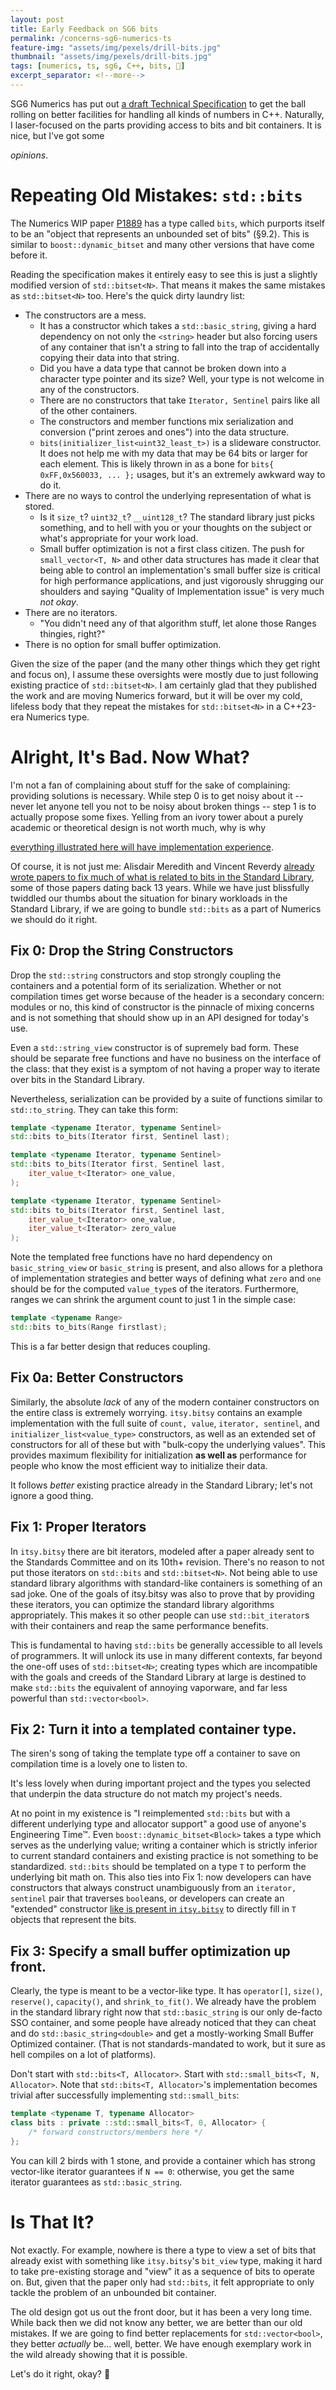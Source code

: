 ```yaml
---
layout: post
title: Early Feedback on SG6 bits
permalink: /concerns-sg6-numerics-ts
feature-img: "assets/img/pexels/drill-bits.jpg"
thumbnail: "assets/img/pexels/drill-bits.jpg"
tags: [numerics, ts, sg6, C++, bits, 📜️]
excerpt_separator: <!--more-->
---
```


SG6 Numerics has put out [a draft Technical Specification](https://wg21.link/p1889) to get the ball rolling on better facilities for handling all kinds of numbers in C++. Naturally, I laser-focused on the parts providing access to bits and bit containers. It is nice, but I've got some<!--more-->

_opinions_.




# Repeating Old Mistakes: `std::bits`

The Numerics WIP paper [P1889](https://wg21.link/p1889) has a type called `bits`, which purports itself to be an "object that represents an unbounded set of bits" (§9.2). This is similar to `boost::dynamic_bitset` and many other versions that have come before it.

Reading the specification makes it entirely easy to see this is just a slightly modified version of `std::bitset<N>`. That means it makes the same mistakes as `std::bitset<N>` too. Here's the quick dirty laundry list:

- The constructors are a mess.
	- It has a constructor which takes a `std::basic_string`, giving a hard dependency on not only the `<string>` header but also forcing users of any container that isn't a string to fall into the trap of accidentally copying their data into that string.
	- Did you have a data type that cannot be broken down into a character type pointer and its size? Well, your type is not welcome in any of the constructors.
	- There are no constructors that take `Iterator, Sentinel` pairs like all of the other containers.
	- The constructors and member functions mix serialization and conversion ("print zeroes and ones") into the data structure.
	- `bits(initializer_list<uint32_least_t>)` is a slideware constructor. It does not help me with my data that may be 64 bits or larger for each element. This is likely thrown in as a bone for `bits{ 0xFF,0x560033, ... };` usages, but it's an extremely awkward way to do it.
- There are no ways to control the underlying representation of what is stored.
	- Is it `size_t`? `uint32_t`? `__uint128_t`? The standard library just picks something, and to hell with you or your thoughts on the subject or what's appropriate for your work load.
	- Small buffer optimization is not a first class citizen. The push for `small_vector<T, N>` and other data structures has made it clear that being able to control an implementation's small buffer size is critical for high performance applications, and just vigorously shrugging our shoulders and saying "Quality of Implementation issue" is very much _not okay_.
- There are no iterators.
	- "You didn't need any of that algorithm stuff, let alone those Ranges thingies, right?"
- There is no option for small buffer optimization.

Given the size of the paper (and the many other things which they get right and focus on), I assume these oversights were mostly due to just following existing practice of `std::bitset<N>`. I am certainly glad that they published the work and are moving Numerics forward, but it will be over my cold, lifeless body that they repeat the mistakes for `std::bitset<N>` in a C++23-era Numerics type.




# Alright, It's Bad. Now What?

I'm not a fan of complaining about stuff for the sake of complaining: providing solutions is necessary. While step 0 is to get noisy about it -- never let anyone tell you not to be noisy about broken things -- step 1 is to actually propose some fixes. Yelling from an ivory tower about a purely academic or theoretical design is not worth much, why is why

[everything illustrated here will have implementation experience](https://github.com/ThePhD/itsy_bitsy).

Of course, it is not just me: Alisdair Meredith and Vincent Reverdy [already wrote papers to fix much of what is related to bits in the Standard Library](/seize-bits-production-gsoc-2019), some of those papers dating back 13 years. While we have just blissfully twiddled our thumbs about the situation for binary workloads in the Standard Library, if we are going to bundle `std::bits` as a part of Numerics we should do it right.



## Fix 0: Drop the String Constructors

Drop the `std::string` constructors and stop strongly coupling the containers and a potential form of its serialization. Whether or not compilation times get worse because of the header is a secondary concern: modules or no, this kind of constructor is the pinnacle of mixing concerns and is not something that should show up in an API designed for today's use.

Even a `std::string_view` constructor is of supremely bad form. These should be separate free functions and have no business on the interface of the class: that they exist is a symptom of not having a proper way to iterate over bits in the Standard Library.

Nevertheless, serialization can be provided by a suite of functions similar to `std::to_string`. They can take this form:

```cpp
template <typename Iterator, typename Sentinel>
std::bits to_bits(Iterator first, Sentinel last);

template <typename Iterator, typename Sentinel>
std::bits to_bits(Iterator first, Sentinel last,
	iter_value_t<Iterator> one_value,
);

template <typename Iterator, typename Sentinel>
std::bits to_bits(Iterator first, Sentinel last,
	iter_value_t<Iterator> one_value,
	iter_value_t<Iterator> zero_value
);
```

Note the templated free functions have no hard dependency on `basic_string_view` or `basic_string` is present, and also allows for a plethora of implementation strategies and better ways of defining what `zero` and `one` should be for the computed `value_type`s of the iterators. Furthermore, ranges we can shrink the argument count to just 1 in the simple case:

```cpp
template <typename Range>
std::bits to_bits(Range firstlast);
```

This is a far better design that reduces coupling.



## Fix 0a: Better Constructors

Similarly, the absolute _lack_ of any of the modern container constructors on the entire class is extremely worrying. `itsy.bitsy` contains an example implementation with the full suite of `count, value`, `iterator, sentinel`, and `initializer_list<value_type>` constructors, as well as an extended set of constructors for all of these but with "bulk-copy the underlying values". This provides maximum flexibility for initialization **as well as** performance for people who know the most efficient way to initialize their data.

It follows _better_ existing practice already in the Standard Library; let's not ignore a good thing.



## Fix 1: Proper Iterators

In `itsy.bitsy` there are bit iterators, modeled after a paper already sent to the Standards Committee and on its 10th+ revision. There's no reason to not put those iterators on `std::bits` and `std::bitset<N>`. Not being able to use standard library algorithms with standard-like containers is something of an sad joke. One of the goals of itsy.bitsy was also to prove that by providing these iterators, you can optimize the standard library algorithms appropriately. This makes it so other people can use `std::bit_iterator`s with their containers and reap the same performance benefits.

This is fundamental to having `std::bits` be generally accessible to all levels of programmers. It will unlock its use in many different contexts, far beyond the one-off uses of `std::bitset<N>`; creating types which are incompatible with the goals and creeds of the Standard Library at large is destined to make `std::bits` the equivalent of annoying vaporware, and far less powerful than `std::vector<bool>`.



## Fix 2: Turn it into a templated container type.

The siren's song of taking the template type off a container to save on compilation time is a lovely one to listen to.

It's less lovely when during important project and the types you selected that underpin the data structure do not match my project's needs.

At no point in my existence is "I reimplemented `std::bits` but with a different underlying type and allocator support" a good use of anyone's Engineering Time™. Even `boost::dynamic_bitset<Block>` takes a type which serves as the underlying value; writing a container which is strictly inferior to current standard containers and existing practice is not something to be standardized. `std::bits` should be templated on a type `T` to perform the underlying bit math on. This also ties into Fix 1: now developers can have constructors that always construct unambiguously from an `iterator, sentinel` pair that traverses `bool`eans, or developers can create an "extended" constructor [like is present in `itsy.bitsy`](https://github.com/ThePhD/itsy_bitsy#bit-sequence) to directly fill in `T` objects that represent the bits.



## Fix 3: Specify a small buffer optimization up front.

Clearly, the type is meant to be a vector-like type. It has `operator[]`, `size()`, `reserve()`, `capacity()`, and `shrink_to_fit()`. We already have the problem in the standard library right now that `std::basic_string` is our only de-facto SSO container, and some people have already noticed that they can cheat and do `std::basic_string<double>` and get a mostly-working Small Buffer Optimized container. (That is not standards-mandated to work, but it sure as hell compiles on a lot of platforms).

Don't start with `std::bits<T, Allocator>`. Start with `std::small_bits<T, N, Allocator>`. Note that `std::bits<T, Allocator>`'s implementation becomes trivial after successfully implementing `std::small_bits`:

```cpp
template <typename T, typename Allocator> 
class bits : private ::std::small_bits<T, 0, Allocator> {
	/* forward constructors/members here */ 
};
```

You can kill 2 birds with 1 stone, and provide a container which has strong vector-like iterator guarantees if `N == 0`: otherwise, you get the same iterator guarantees as `std::basic_string`.




# Is That It?

Not exactly. For example, nowhere is there a type to view a set of bits that already exist with something like `itsy.bitsy`'s `bit_view` type, making it hard to take pre-existing storage and "view" it as a sequence of bits to operate on. But, given that the paper only had `std::bits`, it felt appropriate to only tackle the problem of an unbounded bit container.

The old design got us out the front door, but it has been a very long time. While back then we did not know any better, we are better than our old mistakes. If we are going to find better replacements for `std::vector<bool>`, they better _actually_ be... well, better. We have enough exemplary work in the wild already showing that it is possible.

Let's do it right, okay? 💚
